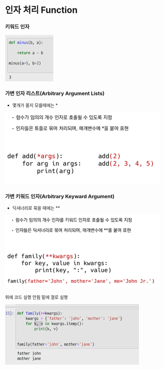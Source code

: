 # 인자 처리 Function

### 키워드 인자

![image-20210721132015294](photo\image-20210721132015294.png)

### 가변 인자 리스트(Arbitrary Argument Lists)

- 몇개가 올지 모를때에는 *

![image-20210721132056064](photo\image-20210721132056064.png)

### 가변 키워드 인자(Arbitrary Keyward Argument)

- 딕셔너리로 묶을 때에는 **

![image-20210721132140744](photo\image-20210721132140744.png)

위에 코드 실행 안됨 밑에 껄로 실행

![image-20210721133012007](photo/image-20210721133012007.png)